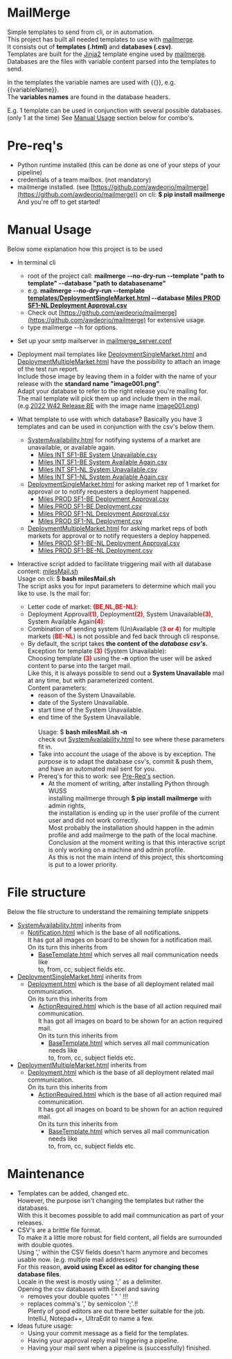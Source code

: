 # MailMerge
Simple templates to send from cli, or in automation.\
This project has built all needed templates to use with [mailmerge](https://github.com/awdeorio/mailmerge).\
It consists out of **templates (.html)** and **databases (.csv)**.\
Templates are built for the [Jinja2](https://pypi.org/project/Jinja2/) template engine used by [mailmerge](https://github.com/awdeorio/mailmerge).\
Databases are the files with variable content parsed into the templates to send. 

In the templates the variable names are used with {{}}, e.g. {{variableName}}.\
The **variables names** are found in the database headers.

E.g.  1 template can be used in conjunction with several possible databases.\
(only 1 at the time) See [Manual Usage](#manual-usage) section below for combo's.   

# Pre-req's
* Python runtime installed (this can be done as one of your steps of your pipeline)
* credentials of a team mailbox.  (not mandatory)
* mailmerge installed. (see [https://github.com/awdeorio/mailmerge](https://github.com/awdeorio/mailmerge)) on cli: **$ pip install mailmerge**\
And you're off to get started!
  
# Manual Usage
Below some explanation how this project is to be used
* In terminal cli
  - root of the project call: **mailmerge --no-dry-run --template "path to template" --database "path to databasename"**
  - e.g. **mailmerge --no-dry-run --template [templates/DeploymentSingleMarket.html](./templates/DeploymentSingleMarket.html) --database [Miles PROD SF1-NL Deployment Approval.csv](Miles%20PROD%20SF1-NL%20Deployment%20Approval.csv)**
  - Check out [https://github.com/awdeorio/mailmerge](https://github.com/awdeorio/mailmerge) for extensive usage.
  - type mailmerge --h for options.  
* Set up your smtp mailserver in [mailmerge_server.conf](./env/mailmerge_server.conf) 
* Deployment mail templates like [DeploymentSingleMarket.html](./templates/DeploymentSingleMarket.html) and [DeploymentMultipleMarket.html](./templates/DeploymentMultipleMarket.html) have the possibility to attach an image of the test run report.\
Include those image by leaving them in a folder with the name of your release with the **standard name "image001.png"**.\
Adapt your database to refer to the right release you're mailing for.\
The mail template will pick them up and include them in the mail.\
  (e.g.[2022 W42 Release BE](./images/2022%20W42%20Release%20BE) with the image name [image001.png](./images/2022%20W42%20Release%20BE/image001.png))

* What template to use with which database?  Basically you have 3 templates and can be used in conjunction with the csv's below them.
  - [SystemAvailability.html](./templates/SystemAvailability.html) for notifying systems of a market are unavailable, or available again. 
    - [Miles INT SF1-BE System Unavailable.csv](Miles%20INT%20SF1-BE%20System%20Unavailable.csv) 
    - [Miles INT SF1-BE System Available Again.csv](Miles%20INT%20SF1-BE%20System%20Available%20Again.csv)
    - [Miles INT SF1-NL System Unavailable.csv](Miles%20INT%20SF1-NL%20System%20Unavailable.csv)
    - [Miles INT SF1-NL System Available Again.csv](Miles%20INT%20SF1-NL%20System%20Available%20Again.csv)
  - [DeploymentSingleMarket.html](./templates/DeploymentSingleMarket.html) for asking market rep of 1 market for approval or to notify requesters a deployment happened.  
    - [Miles PROD SF1-BE Deployment Approval.csv](Miles%20PROD%20SF1-BE%20Deployment%20Approval.csv)
    - [Miles PROD SF1-BE Deployment.csv](Miles%20PROD%20SF1-BE%20Deployment.csv)
    - [Miles PROD SF1-NL Deployment Approval.csv](Miles%20PROD%20SF1-NL%20Deployment%20Approval.csv)
    - [Miles PROD SF1-NL Deployment.csv](Miles%20PROD%20SF1-NL%20Deployment.csv)
  - [DeploymentMultipleMarket.html](./templates/DeploymentMultipleMarket.html) for asking market reps of both markets for approval or to notify requesters a deploy happened.
    - [Miles PROD SF1-BE-NL Deployment Approval.csv](Miles%20PROD%20SF1-BE-NL%20Deployment%20Approval.csv)
    - [Miles PROD SF1-BE-NL Deployment.csv](Miles%20PROD%20SF1-BE-NL%20Deployment.csv)

* Interactive script added to facilitate triggering mail with all database content: [milesMail.sh](milesMail.sh)\
Usage on cli: $ **bash milesMail.sh**\
The script asks you for input parameters to determine which mail you like to use. Is the mail for: 
  - Letter code of market: <font color='red'>**(BE,NL,BE-NL)**</font>:
  - Deployment Approval<font color='red'>**(1)**</font>, Deployment<font color='red'>**(2)**</font>, System Unavailable<font color='red'>**(3)**</font>, System Available Again<font color='red'>**(4)**</font>:
  - Combination of sending system (Un)Available (<font color='red'>**3 or 4**</font>) for multiple markets (<font color='red'>**BE-NL**</font>) is not possible and fed back through cli response.
  - By default, the script takes **the content of the _database csv's_.**\
  Exception for template <font color='red'>**(3)**</font> (System Unavailable):\
  Choosing template <font color='red'>**(3)**</font> using the **-n** option the user will be asked content to parse into the target mail.\
  Like this, it is always possible to send out a **System Unavailable** mail at any time, but with parameterized content.\
  Content parameters:
    - reason of the System Unavailable.
    - date of the System Unavailable.
    - start time of the System Unavailable.
    - end time of the System Unavailable.\
    \
    Usage: $ **bash milesMail.sh -n**\
    check out [SystemAvailability.html](./templates/SystemAvailability.html) to see where these parameters fit in.
    - Take into account the usage of the above is by exception. The purpose is to adapt the database csv's, commit & push them, and have an automated mail sent for you.
    - Prereq's for this to work: see [Pre-Req's](#pre-reqs) section.
      - At the moment of writing, after installing Python through WUSS\
      installing mailmerge through **$ pip install mailmerge** with admin rights,\
      the installation is ending up in the user profile of the current user and did not work correctly.\
      Most probably the installation should happen in the admin profile and add mailmerge to the path of the local machine.\
      Conclusion at the moment writing is that this interactive script is only working on a machine and admin profile.\
      As this is not the main intend of this project, this shortcoming is put to a lower priority.     

# File structure
Below the file structure to understand the remaining template snippets
- [SystemAvailability.html](./templates/SystemAvailability.html) inherits from 
  - [Notification.html](./templates/layouts/Notification.html) which is the base of all notifications.\
  It has got all images on board to be shown for a notification mail.\
  On its turn this inherits from 
    - [BaseTemplate.html](./templates/layouts/BaseTemplate.html) which serves all mail communication needs like\
    to, from, cc, subject fields etc.
- [DeploymentSingleMarket.html](./templates/DeploymentSingleMarket.html) inherits from
  - [Deployment.html](./templates/layouts/Notification.html) which is the base of all deployment related mail communication.\
  On its turn this inherits from
    - [ActionRequired.html](./templates/layouts/ActionRequired.html) which is the base of all action required mail communication.\
    It has got all images on board to be shown for an action required mail.\
    On its turn this inherits from
      - [BaseTemplate.html](./templates/layouts/BaseTemplate.html) which serves all mail communication needs like\
      to, from, cc, subject fields etc.
- [DeploymentMultipleMarket.html](./templates/DeploymentMultipleMarket.html) inherits from
  - [Deployment.html](./templates/layouts/Notification.html) which is the base of all deployment related mail communication.\
  On its turn this inherits from
    - [ActionRequired.html](./templates/layouts/ActionRequired.html) which is the base of all action required mail communication.\
    It has got all images on board to be shown for an action required mail.\
    On its turn this inherits from
      - [BaseTemplate.html](./templates/layouts/BaseTemplate.html) which serves all mail communication needs like\
      to, from, cc, subject fields etc.

# Maintenance 
* Templates can be added, changed etc.\
However, the purpose isn't changing the templates but rather the databases.\
With this it becomes possible to add mail communication as part of your releases.
* CSV's are a brittle file format.\
To make it a little more robust for field content, all fields are surrounded with double quotes.\
Using ',' within the CSV fields doesn't harm anymore and becomes usable now. (e.g. multiple mail addresses)\
For this reason, **avoid using Excel as editor for changing these database files**.\
Locale in the west is mostly using ';' as a delimiter.\
Opening the csv databases with Excel and saving 
  * removes your double quotes ' " '  !!!
  * replaces comma's ',' by semicolon ';'.!!\
  Plenty of good editors are out there better suitable for the job.\
  IntelliJ, Notepad++, UltraEdit to name a few. 
* Ideas future usage: 
  * Using your commit message as a field for the templates. 
  * Having your approval reply mail triggering a pipeline. 
  * Having your mail sent when a pipeline is (successfully) finished. 
